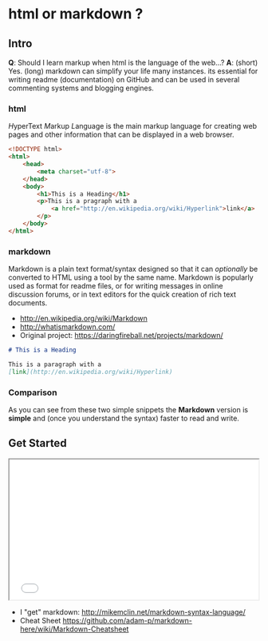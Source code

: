 # html or markdown ?

## Intro

**Q**: Should I learn markup when html is the language of the web...?
**A**: (short) Yes.
       (long) markdown can simplify your life many instances.
       its essential for writing readme (documentation) on GitHub
       and can be used in several commenting systems and blogging engines.

### html

*H*yperText *M*arkup *L*anguage is the main markup language 
for creating web pages and other information that can be 
displayed in a web browser.

```html
<!DOCTYPE html>
<html>
	<head>
		<meta charset="utf-8">
	</head>
	<body>
		<h1>This is a Heading</h1>
		<p>This is a pragraph with a 
			<a href="http://en.wikipedia.org/wiki/Hyperlink">link</a>
		</p>
	</body>
</html>
```



### markdown

Markdown is a plain text format/syntax designed so that it can 
*optionally* be converted to HTML using a tool by the same name. 
Markdown is popularly used as format for readme files, or for writing 
messages in online discussion forums, or in text editors for the 
quick creation of rich text documents.

- http://en.wikipedia.org/wiki/Markdown
- http://whatismarkdown.com/
- Original project: https://daringfireball.net/projects/markdown/


```markdown
# This is a Heading

This is a paragraph with a 
[link](http://en.wikipedia.org/wiki/Hyperlink)

```

### Comparison

As you can see from these two simple snippets the **Markdown** version is
**simple** and (once you understand the syntax) faster to read and write.

## Get Started

<iframe src="//player.vimeo.com/video/62604492" width="500" height="281"></iframe>

- I "get" markdown: http://mikemclin.net/markdown-syntax-language/
- Cheat Sheet https://github.com/adam-p/markdown-here/wiki/Markdown-Cheatsheet